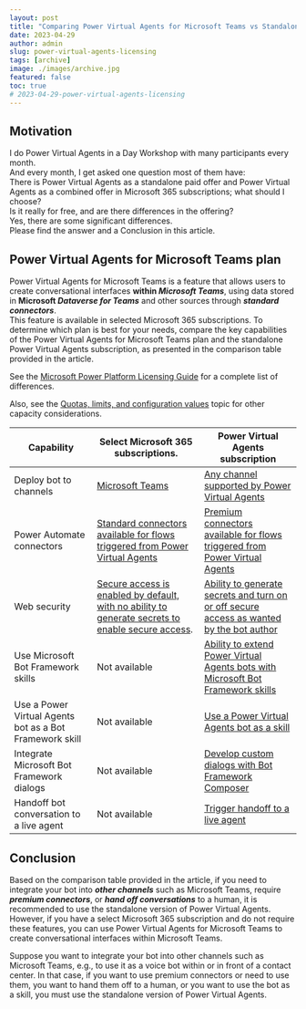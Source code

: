 ```yaml
---
layout: post
title: "Comparing Power Virtual Agents for Microsoft Teams vs Standalone Subscription: Which One to Choose?"
date: 2023-04-29
author: admin
slug: power-virtual-agents-licensing
tags: [archive]
image: ./images/archive.jpg
featured: false
toc: true
# 2023-04-29-power-virtual-agents-licensing
---
```


## Motivation

I do Power Virtual Agents in a Day Workshop with many participants every month.  
And every month, I get asked one question most of them have:  
There is Power Virtual Agents as a standalone paid offer and Power Virtual Agents as a combined offer in Microsoft 365 subscriptions; what should I choose?  
Is it really for free, and are there differences in the offering?  
Yes, there are some significant differences.  
Please find the answer and a Conclusion in this article.

## **Power Virtual Agents for Microsoft Teams plan**

Power Virtual Agents for Microsoft Teams is a feature that allows users to create conversational interfaces **within *Microsoft Teams***, using data stored in **Microsoft *Dataverse for Teams*** and other sources through ***standard connectors***.  
This feature is available in selected Microsoft 365 subscriptions. To determine which plan is best for your needs, compare the key capabilities of the Power Virtual Agents for Microsoft Teams plan and the standalone Power Virtual Agents subscription, as presented in the comparison table provided in the article.

See the [Microsoft Power Platform Licensing Guide](https://go.microsoft.com/fwlink/?linkid=2085130) for a complete list of differences.

Also, see the [Quotas, limits, and configuration values](https://learn.microsoft.com/en-us/power-virtual-agents/requirements-quotas) topic for other capacity considerations.

| Capability | Select Microsoft 365 subscriptions. | Power Virtual Agents subscription |
| --- | --- | --- |
| Deploy bot to channels | [Microsoft Teams](https://learn.microsoft.com/en-us/power-virtual-agents/teams/publication-add-bot-to-microsoft-teams-teams) | [Any channel supported by Power Virtual Agents](https://learn.microsoft.com/en-us/power-virtual-agents/publication-fundamentals-publish-channels) |
| Power Automate connectors | [Standard connectors available for flows triggered from Power Virtual Agents](https://learn.microsoft.com/en-us/power-virtual-agents/teams/advanced-flow-teams) | [Premium connectors available for flows triggered from Power Virtual Agents](https://learn.microsoft.com/en-us/power-virtual-agents/advanced-flow) |
| Web security | [Secure access is enabled by default, with no ability to generate secrets to enable secure access](https://learn.microsoft.com/en-us/power-virtual-agents/teams/configure-web-security-teams). | [Ability to generate secrets and turn on or off secure access as wanted by the bot author](https://learn.microsoft.com/en-us/power-virtual-agents/configure-web-security) |
| Use Microsoft Bot Framework skills | Not available | [Ability to extend Power Virtual Agents bots with Microsoft Bot Framework skills](https://learn.microsoft.com/en-us/power-virtual-agents/advanced-use-skills) |
| Use a Power Virtual Agents bot as a Bot Framework skill | Not available | [Use a Power Virtual Agents bot as a skill](https://learn.microsoft.com/en-us/power-virtual-agents/advanced-use-pva-as-a-skill) |
| Integrate Microsoft Bot Framework dialogs | Not available | [Develop custom dialogs with Bot Framework Composer](https://learn.microsoft.com/en-us/power-virtual-agents/advanced-bot-framework-composer) |
| Handoff bot conversation to a live agent | Not available | [Trigger handoff to a live agent](https://learn.microsoft.com/en-us/power-virtual-agents/advanced-hand-off) |

## Conclusion

Based on the comparison table provided in the article, if you need to integrate your bot into ***other channels*** such as Microsoft Teams, require ***premium connectors***, or ***hand off conversations*** to a human, it is recommended to use the standalone version of Power Virtual Agents.  
However, if you have a select Microsoft 365 subscription and do not require these features, you can use Power Virtual Agents for Microsoft Teams to create conversational interfaces within Microsoft Teams.

Suppose you want to integrate your bot into other channels such as Microsoft Teams, e.g., to use it as a voice bot within or in front of a contact center. In that case, if you want to use premium connectors or need to use them, you want to hand them off to a human, or you want to use the bot as a skill, you must use the standalone version of Power Virtual Agents.